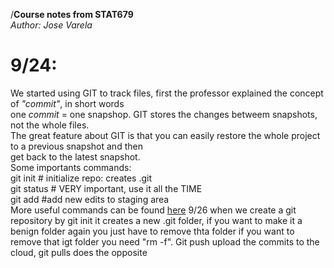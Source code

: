 /**Course notes from STAT679**\
*Author: Jose Varela*
# 9/24:
 We started using GIT to track files, first the professor explained the concept of *"commit"*, in short words\
one *commit* = one snapshop. GIT stores the changes betweem snapshots, not the whole files.\
The great feature about GIT is that you can easily restore the whole project to a previous snapshot and then\
get back to the latest snapshot.\
Some importants commands:\
git init # initialize repo: creates .git\
git status # VERY important, use it all the TIME\
git add #add new edits to staging area\
More useful commands can be found [here](http://cecileane.github.io/computingtools/pages/notes0927.html)
9/26
when we create a git repository by git init it creates a new .git folder, if you want to make it a benign folder again you just have to remove thta folder
if you want to remove that igt folder you need "rm -f".
Git push upload the commits to the cloud, git pulls does the opposite
 
